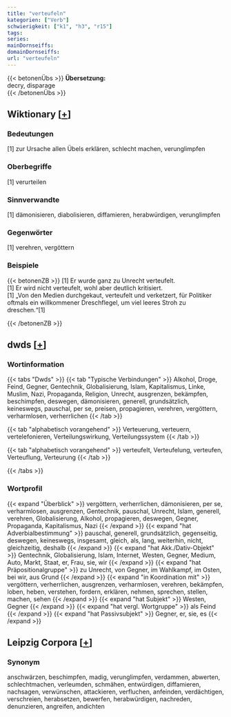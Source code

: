 ```yaml
---
title: "verteufeln"
kategorien: ["Verb"]
schwierigkeit: ["k1", "h3", "r15"]
tags:
series:
mainDornseiffs:
domainDornseiffs:
url: "verteufeln"
---
```


{{< betonenÜbs >}}
**Übersetzung:**  
decry, disparage  
{{< /betonenÜbs >}}

## Wiktionary [[+](https://de.wiktionary.org/wiki/verteufeln)]

### Bedeutungen
[1] zur Ursache allen Übels erklären, schlecht machen, verunglimpfen  

### Oberbegriffe
[1] verurteilen  

### Sinnverwandte
[1] dämonisieren, diabolisieren, diffamieren, herabwürdigen, verunglimpfen  

### Gegenwörter
[1] verehren, vergöttern  

### Beispiele
{{< betonenZB >}}
[1] Er wurde ganz zu Unrecht verteufelt.  
[1] Er wird nicht verteufelt, wohl aber deutlich kritisiert.  
[1] „Von den Medien durchgekaut, verteufelt und verketzert, für Politiker oftmals ein willkommener Dreschflegel, um viel leeres Stroh zu dreschen.“[1]  

{{< /betonenZB >}}


## dwds [[+](https://www.dwds.de/wb/verteufeln)]

### Wortinformation
{{< tabs "Dwds" >}}
{{< tab "Typische Verbindungen" >}}
Alkohol, Droge, Feind, Gegner, Gentechnik, Globalisierung, Islam, Kapitalismus, Linke, Muslim, Nazi, Propaganda, Religion, Unrecht, ausgrenzen, bekämpfen, beschimpfen, deswegen, dämonisieren, generell, grundsätzlich, keineswegs, pauschal, per se, preisen, propagieren, verehren, vergöttern, verharmlosen, verherrlichen
{{< /tab >}}

{{< tab "alphabetisch vorangehend" >}}
Verteuerung, verteuern, vertelefonieren, Verteilungswirkung, Verteilungssystem
{{< /tab >}}

{{< tab "alphabetisch vorangehend" >}}
verteufelt, Verteufelung, verteufen, Verteuflung, Verteurung
{{< /tab >}}

{{< /tabs >}}

### Wortprofil
{{< expand "Überblick" >}} vergöttern, verherrlichen, dämonisieren, per se, verharmlosen, ausgrenzen, Gentechnik, pauschal, Unrecht, Islam, generell, verehren, Globalisierung, Alkohol, propagieren, deswegen, Gegner, Propaganda, Kapitalismus, Nazi {{< /expand >}}
{{< expand "hat Adverbialbestimmung" >}} pauschal, generell, grundsätzlich, gegenseitig, deswegen, keineswegs, insgesamt, gleich, als, lang, weiterhin, nicht, gleichzeitig, deshalb {{< /expand >}}
{{< expand "hat Akk./Dativ-Objekt" >}} Gentechnik, Globalisierung, Islam, Internet, Westen, Gegner, Medium, Auto, Markt, Staat, er, Frau, sie, wir {{< /expand >}}
{{< expand "hat Präpositionalgruppe" >}} zu Unrecht, von Gegner, im Wahlkampf, im Osten, bei wir, aus Grund {{< /expand >}}
{{< expand "in Koordination mit" >}} vergöttern, verherrlichen, ausgrenzen, verharmlosen, verehren, bekämpfen, loben, heben, verstehen, fordern, erklären, nehmen, sprechen, stellen, machen, sehen {{< /expand >}}
{{< expand "hat Subjekt" >}} Westen, Gegner {{< /expand >}}
{{< expand "hat vergl. Wortgruppe" >}} als Feind {{< /expand >}}
{{< expand "hat Passivsubjekt" >}} Gegner, er, sie, es {{< /expand >}}

## Leipzig Corpora [[+](https://corpora.uni-leipzig.de/en/res?word=verteufeln&corpusId=deu_newscrawl-public_2018)]


### Synonym
anschwärzen, beschimpfen, madig, verunglimpfen, verdammen, abwerten, schlechtmachen, verleumden, schmähen, entwürdigen, diffamieren, nachsagen, verwünschen, attackieren, verfluchen, anfeinden, verdächtigen, verschreien, herabsetzen, bewerfen, herabwürdigen, nachreden, denunzieren, angreifen, andichten


